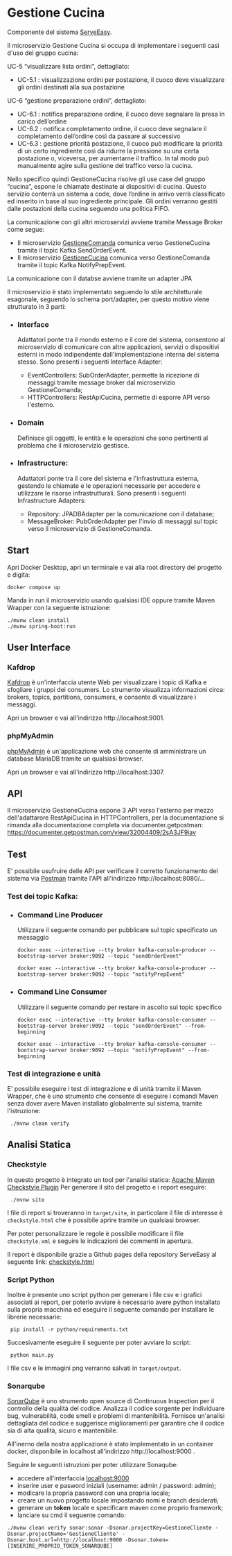 # Gestione Cucina
Componente del sistema [ServeEasy](https://github.com/giorgio-hash/ServeEasy.git).

Il microservizio Gestione Cucina si occupa di implementare i seguenti casi d'uso del gruppo cucina:

UC-5 “visualizzare lista ordini”, dettagliato:
- UC-5.1 : visualizzazione ordini per postazione, il cuoco deve visualizzare gli ordini destinati alla sua postazione

UC-6 “gestione preparazione ordini”, dettagliato:
- UC-6.1 : notifica preparazione ordine, il cuoco deve segnalare la presa in carico dell’ordine
- UC-6.2 : notifica completamento ordine, il cuoco deve segnalare il completamento dell’ordine così da passare al successivo
- UC-6.3 : gestione priorità postazione, il cuoco può modificare la priorità di un certo ingrediente così da ridurre la pressione su una certa postazione o, viceversa, per aumentarne il traffico. In tal modo può manualmente agire sulla gestione del traffico verso la cucina.

Nello specifico quindi GestioneCucina risolve gli use case del gruppo “cucina”, espone le chiamate destinate ai 
dispositivi di cucina. Questo servizio conterrà un sistema a code, dove l’ordine in arrivo verrà classificato ed 
inserito in base al suo ingrediente principale. Gli ordini verranno gestiti dalle postazioni della cucina 
seguendo una politica FIFO.

La comunicazione con gli altri microservizi avviene tramite Message Broker come segue:
- Il microservizio [GestioneComanda](https://github.com/giorgio-hash/GestioneComanda) comunica verso GestioneCucina tramite il topic Kafka SendOrderEvent.
- Il microservizio [GestioneCucina](https://github.com/giorgio-hash/GestioneCucina) comunica verso GestioneComanda tramite il topic Kafka NotifyPrepEvent.

La comunicazione con il databse avviene tramite un adapter JPA

Il microservizio è stato implementato seguendo lo stile architetturale esagonale, seguendo lo schema port/adapter,
per questo motivo viene strutturato in 3 parti:

- ### Interface
    Adattatori ponte tra il mondo esterno e il core del sistema, consentono al microservizio di comunicare con altre applicazioni, servizi o dispositivi esterni in modo indipendente dall'implementazione interna del sistema stesso. Sono presenti i seguenti Interface Adapter:
    - EventControllers: SubOrderAdapter, permette la ricezione di messaggi tramite message broker dal microservizio GestioneComanda;
    - HTTPControllers: RestApiCucina, permette di esporre API verso l'esterno.

- ### Domain
  Definisce gli oggetti, le entità e le operazioni che sono pertinenti al problema che il microservizio gestisce.

- ### Infrastructure:
  Adattatori ponte tra il core del sistema e l'infrastruttura esterna, gestendo le chiamate e le operazioni necessarie per accedere e utilizzare le risorse infrastrutturali.     Sono presenti i seguenti Infrastructure Adapters:
    - Repository: JPADBAdapter per la comunicazione con il database;
    - MessageBroker: PubOrderAdapter per l'invio di messaggi sul topic verso il microservizio di GestioneComanda.

## Start
Apri Docker Desktop, apri un terminale e vai alla root directory del progetto e digita:
```shell
docker compose up
```
Manda in run il microservizio usando qualsiasi IDE oppure tramite Maven Wrapper con la seguente istruzione:
```shell
./mvnw clean install
./mvnw spring-boot:run
```

## User Interface

### Kafdrop
[Kafdrop](https://github.com/obsidiandynamics/kafdrop) è un'interfaccia utente Web per visualizzare i topic di Kafka
e sfogliare i gruppi dei consumers.
Lo strumento visualizza informazioni circa: brokers, topics, partitions, consumers, e consente di visualizzare i messaggi.

Apri un browser e vai all'indirizzo http://localhost:9001.

### phpMyAdmin
[phpMyAdmin](https://www.phpmyadmin.net/) è un'applicazione web che consente di amministrare un database MariaDB tramite un qualsiasi browser.

Apri un browser e vai all'indirizzo http://localhost:3307.

## API
Il microservizio GestioneCucina espone 3 API verso l'esterno per mezzo dell'adattarore RestApiCucina in HTTPControllers, 
per la documentazione si rimanda alla documentazione completa via documenter.getpostman: https://documenter.getpostman.com/view/32004409/2sA3JF9iav

## Test
E' possibile usufruire delle API per verificare il corretto funzionamento del sistema
via [Postman](https://web.postman.co//) tramite l'API all'indirizzo http://localhost:8080/...

### Test dei topic Kafka:
- ### Command Line Producer
    Utilizzare il seguente comando per pubblicare sul topic specificato un messaggio
    ```shell
    docker exec --interactive --tty broker kafka-console-producer --bootstrap-server broker:9092 --topic "sendOrderEvent"
    ```
    ```shell
    docker exec --interactive --tty broker kafka-console-producer --bootstrap-server broker:9092 --topic "notifyPrepEvent"
    ```

- ### Command Line Consumer
    Utilizzare il seguente comando per restare in ascolto sul topic specifico
    ```shell
    docker exec --interactive --tty broker kafka-console-consumer --bootstrap-server broker:9092 --topic "sendOrderEvent" --from-beginning
    ```
    ```shell
    docker exec --interactive --tty broker kafka-console-consumer --bootstrap-server broker:9092 --topic "notifyPrepEvent" --from-beginning
    ```
### Test di integrazione e unità
E' possibile eseguire i test di integrazione e di unità tramite il Maven Wrapper, che è uno strumento che consente di eseguire i comandi Maven senza dover avere Maven installato globalmente sul sistema, tramite l'istruzione:
```shell
 ./mvnw clean verify
 ```

## Analisi Statica
### Checkstyle
In questo progetto è integrato un tool per l'analisi statica:
[Apache Maven Checkstyle Plugin](https://maven.apache.org/plugins/maven-checkstyle-plugin/index.html)
Per generare il sito del progetto e i report eseguire:
```shell
 ./mvnw site
 ```
I file di report si troveranno in ```target/site```, in particolare il file di interesse è
```checkstyle.html``` che è possibile aprire tramite un qualsiasi browser.

Per poter personalizzare le regole è possibile modificare il file ```checkstyle.xml``` e seguire le indicazioni
dei commenti in apertura.

Il report è disponibile grazie a Github pages della repository ServeEasy al seguente link: [checkstyle.html](https://giorgio-hash.github.io/ServeEasy/Report/GestioneCucina/site/checkstyle.html)

### Script Python
Inoltre è presente uno script python per generare i file csv e i grafici associati ai report, per poterlo avviare
è necessario avere python installato sulla propria macchina ed eseguire il seguente comando
per installare le librerie necessarie:
```shell
 pip install -r python/requirements.txt
 ```
Succesivamente eseguire il seguente per poter avviare lo script:
```shell
 python main.py
 ```
I file csv e le immagini png verranno salvati in ```target/output```.

### Sonarqube
[SonarQube](https://www.sonarsource.com/products/sonarqube/) è uno strumento open source di Continuous Inspection
per il controllo della qualità del codice.
Analizza il codice sorgente per individuare bug, vulnerabilità, code smell e problemi di mantenibilità.
Fornisce un'analisi dettagliata del codice e suggerisce miglioramenti per garantire che il codice sia di alta qualità,
sicuro e mantenibile.

All'inerno della nostra applicazione è stato implementato in un container docker,
disponibile in localhost all'indirizzo  http://localhost:9000 .

Seguire le seguenti istruzioni per poter utilizzare Sonaqube:

- accedere all'interfaccia [localhost:9000](http://localhost:9000)
- inserire user e pasword iniziali (username: admin / password: admin);
- modicare la propria password con una propria locale;
- creare un nuovo progetto locale impostando nomi e branch desiderati;
- generare un **token** locale e specificare maven come proprio framework;
- lanciare su cmd il seguente comando:
```shell
./mvnw clean verify sonar:sonar -Dsonar.projectKey=GestioneCliente -Dsonar.projectName='GestioneCliente' -Dsonar.host.url=http://localhost:9000 -Dsonar.token=[INSERIRE_PROPRIO_TOKEN_SONARQUBE]
 ```

